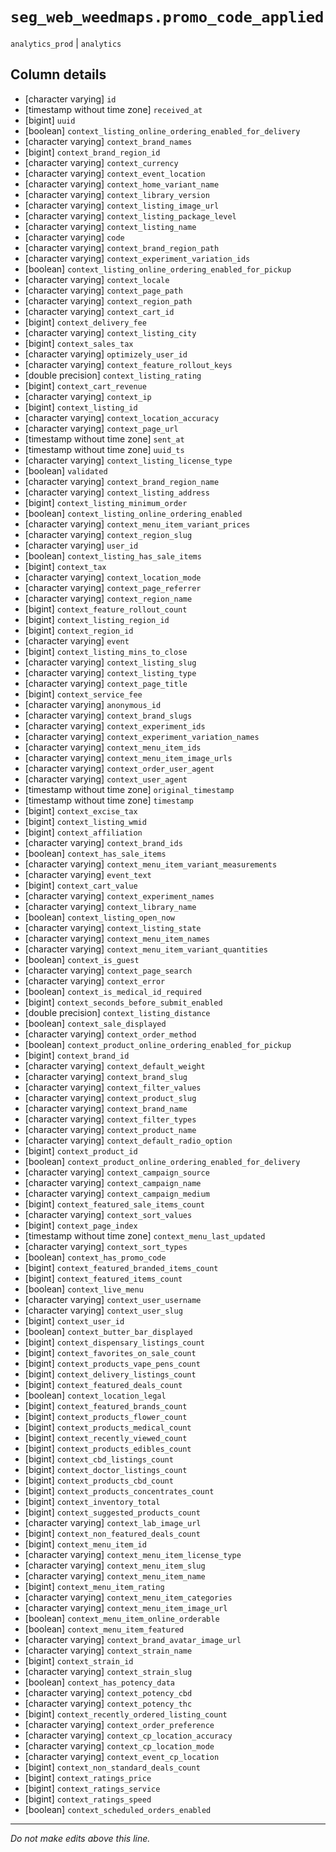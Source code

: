 # `seg_web_weedmaps.promo_code_applied`
`analytics_prod` | `analytics`

## Column details
* [character varying] `id`
* [timestamp without time zone] `received_at`
* [bigint]    `uuid`
* [boolean]   `context_listing_online_ordering_enabled_for_delivery`
* [character varying] `context_brand_names`
* [bigint]    `context_brand_region_id`
* [character varying] `context_currency`
* [character varying] `context_event_location`
* [character varying] `context_home_variant_name`
* [character varying] `context_library_version`
* [character varying] `context_listing_image_url`
* [character varying] `context_listing_package_level`
* [character varying] `context_listing_name`
* [character varying] `code`
* [character varying] `context_brand_region_path`
* [character varying] `context_experiment_variation_ids`
* [boolean]   `context_listing_online_ordering_enabled_for_pickup`
* [character varying] `context_locale`
* [character varying] `context_page_path`
* [character varying] `context_region_path`
* [character varying] `context_cart_id`
* [bigint]    `context_delivery_fee`
* [character varying] `context_listing_city`
* [bigint]    `context_sales_tax`
* [character varying] `optimizely_user_id`
* [character varying] `context_feature_rollout_keys`
* [double precision] `context_listing_rating`
* [bigint]    `context_cart_revenue`
* [character varying] `context_ip`
* [bigint]    `context_listing_id`
* [character varying] `context_location_accuracy`
* [character varying] `context_page_url`
* [timestamp without time zone] `sent_at`
* [timestamp without time zone] `uuid_ts`
* [character varying] `context_listing_license_type`
* [boolean]   `validated`
* [character varying] `context_brand_region_name`
* [character varying] `context_listing_address`
* [bigint]    `context_listing_minimum_order`
* [boolean]   `context_listing_online_ordering_enabled`
* [character varying] `context_menu_item_variant_prices`
* [character varying] `context_region_slug`
* [character varying] `user_id`
* [boolean]   `context_listing_has_sale_items`
* [bigint]    `context_tax`
* [character varying] `context_location_mode`
* [character varying] `context_page_referrer`
* [character varying] `context_region_name`
* [bigint]    `context_feature_rollout_count`
* [bigint]    `context_listing_region_id`
* [bigint]    `context_region_id`
* [character varying] `event`
* [bigint]    `context_listing_mins_to_close`
* [character varying] `context_listing_slug`
* [character varying] `context_listing_type`
* [character varying] `context_page_title`
* [bigint]    `context_service_fee`
* [character varying] `anonymous_id`
* [character varying] `context_brand_slugs`
* [character varying] `context_experiment_ids`
* [character varying] `context_experiment_variation_names`
* [character varying] `context_menu_item_ids`
* [character varying] `context_menu_item_image_urls`
* [character varying] `context_order_user_agent`
* [character varying] `context_user_agent`
* [timestamp without time zone] `original_timestamp`
* [timestamp without time zone] `timestamp`
* [bigint]    `context_excise_tax`
* [bigint]    `context_listing_wmid`
* [bigint]    `context_affiliation`
* [character varying] `context_brand_ids`
* [boolean]   `context_has_sale_items`
* [character varying] `context_menu_item_variant_measurements`
* [character varying] `event_text`
* [bigint]    `context_cart_value`
* [character varying] `context_experiment_names`
* [character varying] `context_library_name`
* [boolean]   `context_listing_open_now`
* [character varying] `context_listing_state`
* [character varying] `context_menu_item_names`
* [character varying] `context_menu_item_variant_quantities`
* [boolean]   `context_is_guest`
* [character varying] `context_page_search`
* [character varying] `context_error`
* [boolean]   `context_is_medical_id_required`
* [bigint]    `context_seconds_before_submit_enabled`
* [double precision] `context_listing_distance`
* [boolean]   `context_sale_displayed`
* [character varying] `context_order_method`
* [boolean]   `context_product_online_ordering_enabled_for_pickup`
* [bigint]    `context_brand_id`
* [character varying] `context_default_weight`
* [character varying] `context_brand_slug`
* [character varying] `context_filter_values`
* [character varying] `context_product_slug`
* [character varying] `context_brand_name`
* [character varying] `context_filter_types`
* [character varying] `context_product_name`
* [character varying] `context_default_radio_option`
* [bigint]    `context_product_id`
* [boolean]   `context_product_online_ordering_enabled_for_delivery`
* [character varying] `context_campaign_source`
* [character varying] `context_campaign_name`
* [character varying] `context_campaign_medium`
* [bigint]    `context_featured_sale_items_count`
* [character varying] `context_sort_values`
* [bigint]    `context_page_index`
* [timestamp without time zone] `context_menu_last_updated`
* [character varying] `context_sort_types`
* [boolean]   `context_has_promo_code`
* [bigint]    `context_featured_branded_items_count`
* [bigint]    `context_featured_items_count`
* [boolean]   `context_live_menu`
* [character varying] `context_user_username`
* [character varying] `context_user_slug`
* [bigint]    `context_user_id`
* [boolean]   `context_butter_bar_displayed`
* [bigint]    `context_dispensary_listings_count`
* [bigint]    `context_favorites_on_sale_count`
* [bigint]    `context_products_vape_pens_count`
* [bigint]    `context_delivery_listings_count`
* [bigint]    `context_featured_deals_count`
* [boolean]   `context_location_legal`
* [bigint]    `context_featured_brands_count`
* [bigint]    `context_products_flower_count`
* [bigint]    `context_products_medical_count`
* [bigint]    `context_recently_viewed_count`
* [bigint]    `context_products_edibles_count`
* [bigint]    `context_cbd_listings_count`
* [bigint]    `context_doctor_listings_count`
* [bigint]    `context_products_cbd_count`
* [bigint]    `context_products_concentrates_count`
* [bigint]    `context_inventory_total`
* [bigint]    `context_suggested_products_count`
* [character varying] `context_lab_image_url`
* [bigint]    `context_non_featured_deals_count`
* [bigint]    `context_menu_item_id`
* [character varying] `context_menu_item_license_type`
* [character varying] `context_menu_item_slug`
* [character varying] `context_menu_item_name`
* [bigint]    `context_menu_item_rating`
* [character varying] `context_menu_item_categories`
* [character varying] `context_menu_item_image_url`
* [boolean]   `context_menu_item_online_orderable`
* [boolean]   `context_menu_item_featured`
* [character varying] `context_brand_avatar_image_url`
* [character varying] `context_strain_name`
* [bigint]    `context_strain_id`
* [character varying] `context_strain_slug`
* [boolean]   `context_has_potency_data`
* [character varying] `context_potency_cbd`
* [character varying] `context_potency_thc`
* [bigint]    `context_recently_ordered_listing_count`
* [character varying] `context_order_preference`
* [character varying] `context_cp_location_accuracy`
* [character varying] `context_cp_location_mode`
* [character varying] `context_event_cp_location`
* [bigint]    `context_non_standard_deals_count`
* [bigint]    `context_ratings_price`
* [bigint]    `context_ratings_service`
* [bigint]    `context_ratings_speed`
* [boolean]   `context_scheduled_orders_enabled`

-------------------------------------------------------------------------------
*Do not make edits above this line.*
